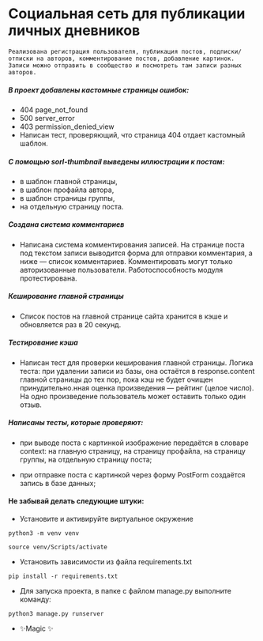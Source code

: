 # Социальная сеть для публикации личных дневников

    Реализована регистрация пользователя, публикация постов, подписки/отписки на авторов, комментирование постов, добавление картинок.
    Записи можно отправить в сообщество и посмотреть там записи разных авторов.

##### В проект добавлены кастомные страницы ошибок:
- 404 page_not_found
- 500 server_error
- 403 permission_denied_view
- Написан тест, проверяющий, что страница 404 отдает кастомный шаблон.
##### С помощью sorl-thumbnail выведены иллюстрации к постам:
- в шаблон главной страницы,
- в шаблон профайла автора,
- в шаблон страницы группы,
- на отдельную страницу поста.
##### Создана система комментариев
- Написана система комментирования записей. На странице поста под текстом записи выводится форма для отправки комментария, а ниже — список комментариев. Комментировать могут только авторизованные пользователи. Работоспособность модуля протестирована.
##### Кеширование главной страницы
- Список постов на главной странице сайта хранится в кэше и обновляется раз в 20 секунд.
##### Тестирование кэша
- Написан тест для проверки кеширования главной страницы. Логика теста: при удалении записи из базы, она остаётся в response.content главной страницы до тех пор, пока кэш не будет очищен принудительно.нная оценка произведения — рейтинг (целое число). На одно произведение пользователь может оставить только один отзыв.

##### Написаны тесты, которые проверяют:
- при выводе поста с картинкой изображение передаётся в словаре context:
на главную страницу,
на страницу профайла,
на страницу группы,
на отдельную страницу поста;

- при отправке поста с картинкой через форму PostForm создаётся запись в базе данных;

#### Не забывай делать следующие штуки:
- Установите и активируйте виртуальное окружение
```
python3 -m venv venv
```
```
source venv/Scripts/activate
```
- Установить зависимости из файла requirements.txt
```
pip install -r requirements.txt
``` 
- Для запуска проекта, в папке с файлом manage.py выполните команду:
```
python3 manage.py runserver
```

- ✨Magic ✨
